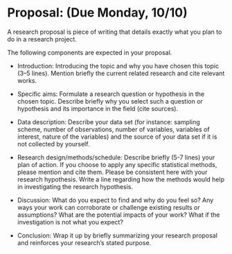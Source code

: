 # Proposal: (Due Monday, 10/10)

A research proposal is piece of writing that details exactly what you plan to do in a research project.

The following components are expected in your proposal.

+ Introduction: Introducing the topic and why you have chosen this topic (3–5 lines). Mention briefly the current related research and cite relevant works.

+ Specific aims: Formulate a research question or hypothesis in the chosen topic. Describe briefly why you select such a question or hypothesis and its importance in the field (cite sources).

+ Data description: Describe your data set (for instance: sampling scheme, number of observations, number of variables, variables of interest, nature of the variables) and the source of your data set if it is not collected by yourself.

+ Research design/methods/schedule: Describe briefly (5-7 lines) your plan of action. If you choose to apply any specific statistical methods, please mention and cite them. Please be consistent here with your research hypothesis. Write a line regarding how the methods would help in investigating the research hypothesis.

+ Discussion: What do you expect to find and why do you feel so? Any ways your work can corroborate or challenge existing results or assumptions? What are the potential impacts of your work? What if the investigation is not what you expect?

+ Conclusion: Wrap it up by briefly summarizing your research proposal and reinforces your research’s stated purpose.